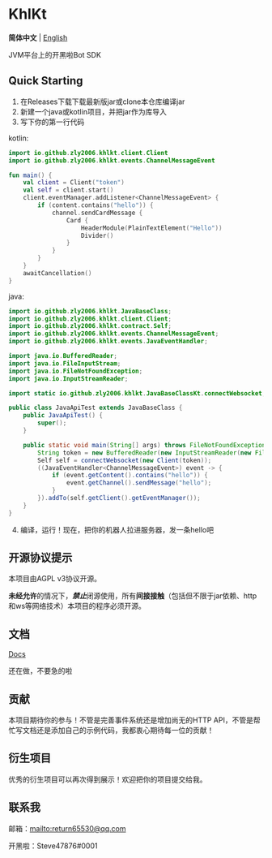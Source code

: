# KhlKt

**简体中文** | [English](README_en.md)

JVM平台上的开黑啦Bot SDK

## Quick Starting

1. 在Releases下载下载最新版jar或clone本仓库编译jar
2. 新建一个java或kotlin项目，并把jar作为库导入
3. 写下你的第一行代码

kotlin:
```kotlin
import io.github.zly2006.khlkt.client.Client
import io.github.zly2006.khlkt.events.ChannelMessageEvent

fun main() {
    val client = Client("token")
    val self = client.start()
    client.eventManager.addListener<ChannelMessageEvent> {
        if (content.contains("hello")) {
            channel.sendCardMessage {
                Card {
                    HeaderModule(PlainTextElement("Hello"))
                    Divider()
                }
            }
        }
    }
    awaitCancellation()
}
```
java:
```java
import io.github.zly2006.khlkt.JavaBaseClass;
import io.github.zly2006.khlkt.client.Client;
import io.github.zly2006.khlkt.contract.Self;
import io.github.zly2006.khlkt.events.ChannelMessageEvent;
import io.github.zly2006.khlkt.events.JavaEventHandler;

import java.io.BufferedReader;
import java.io.FileInputStream;
import java.io.FileNotFoundException;
import java.io.InputStreamReader;

import static io.github.zly2006.khlkt.JavaBaseClassKt.connectWebsocket;

public class JavaApiTest extends JavaBaseClass {
    public JavaApiTest() {
        super();
    }

    public static void main(String[] args) throws FileNotFoundException {
        String token = new BufferedReader(new InputStreamReader(new FileInputStream("data/token.txt"))).lines().toList().get(0);
        Self self = connectWebsocket(new Client(token));
        ((JavaEventHandler<ChannelMessageEvent>) event -> {
            if (event.getContent().contains("hello")) {
                event.getChannel().sendMessage("hello");
            }
        }).addTo(self.getClient().getEventManager());
    }
}
```
4. 编译，运行！现在，把你的机器人拉进服务器，发一条hello吧

## 开源协议提示

本项目由AGPL v3协议开源。

**未经允许**的情况下，***禁止***闭源使用，所有**间接接触**（包括但不限于jar依赖、http和ws等网络技术）本项目的程序必须开源。

## 文档

[Docs](docs/index.md)

还在做，不要急的啦

## 贡献

本项目期待你的参与！不管是完善事件系统还是增加尚无的HTTP API，不管是帮忙写文档还是添加自己的示例代码，我都衷心期待每一位的贡献！

## 衍生项目

优秀的衍生项目可以再次得到展示！欢迎把你的项目提交给我。

## 联系我

邮箱：<mailto:return65530@qq.com>

开黑啦：Steve47876#0001